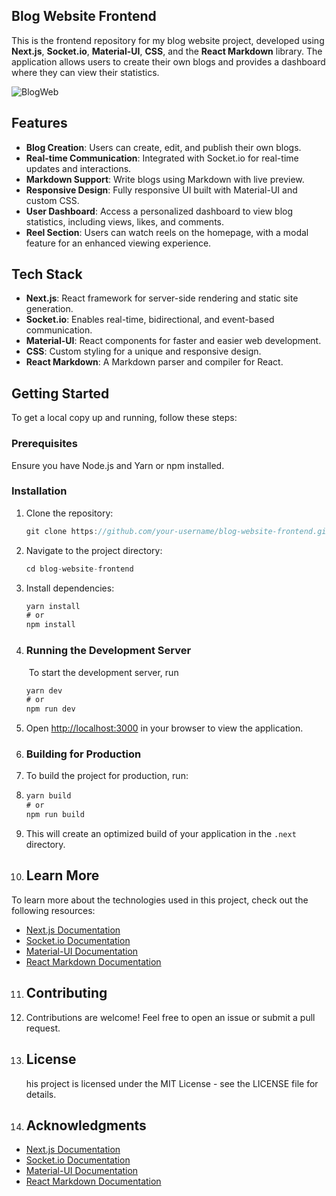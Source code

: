 ## Blog Website Frontend

This is the frontend repository for my blog website project, developed using **Next.js**, **Socket.io**, **Material-UI**, **CSS**, and the **React Markdown** library. The application allows users to create their own blogs and provides a dashboard where they can view their statistics.

![BlogWeb](https://i.postimg.cc/wjN01b6x/Blog-Project.png)

## Features

*   **Blog Creation**: Users can create, edit, and publish their own blogs.
*   **Real-time Communication**: Integrated with Socket.io for real-time updates and interactions.
*   **Markdown Support**: Write blogs using Markdown with live preview.
*   **Responsive Design**: Fully responsive UI built with Material-UI and custom CSS.
*   **User Dashboard**: Access a personalized dashboard to view blog statistics, including views, likes, and comments.
*   **Reel Section**: Users can watch reels on the homepage, with a modal feature for an enhanced viewing experience.

## Tech Stack

*   **Next.js**: React framework for server-side rendering and static site generation.
*   **Socket.io**: Enables real-time, bidirectional, and event-based communication.
*   **Material-UI**: React components for faster and easier web development.
*   **CSS**: Custom styling for a unique and responsive design.
*   **React Markdown**: A Markdown parser and compiler for React.

## Getting Started

To get a local copy up and running, follow these steps:

### Prerequisites

Ensure you have Node.js and Yarn or npm installed.

### Installation

1.  Clone the repository:
    
    ```javascript
    git clone https://github.com/your-username/blog-website-frontend.git
    ```
    
2.  Navigate to the project directory:
    
    ```javascript
    cd blog-website-frontend
    ```
    
3.  Install dependencies:
    
    ```javascript
    yarn install
    # or
    npm install
    ```
    
4.  ### Running the Development Server
    
     To start the development server, run
    
    ```javascript
    yarn dev
    # or
    npm run dev
    ```
    
5.  Open [http://localhost:3000](http://localhost:3000) in your browser to view the application.
6.  ### Building for Production
    
7.  To build the project for production, run:
8.  ```javascript
    yarn build
    # or
    npm run build
    ```
    
9.  This will create an optimized build of your application in the `.next` directory.
10.  ## Learn More
    
To learn more about the technologies used in this project, check out the following resources:

- [Next.js Documentation](https://nextjs.org/docs)
- [Socket.io Documentation](https://socket.io/)
- [Material-UI Documentation](https://mui.com/)
- [React Markdown Documentation](https://github.com/remarkjs/react-markdown)
    
11.  ## Contributing
    
12.  Contributions are welcome! Feel free to open an issue or submit a pull request.
13.  ## License
    
     his project is licensed under the MIT License - see the LICENSE file for details.
    
14.  ## Acknowledgments
    
- [Next.js Documentation](https://nextjs.org/)
- [Socket.io Documentation](https://socket.io/)
- [Material-UI Documentation](https://mui.com/)
- [React Markdown Documentation](https://github.com/remarkjs/react-markdown)
